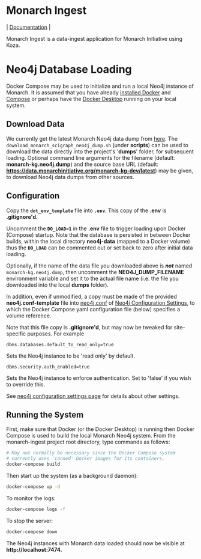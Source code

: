 # Monarch Ingest

| [Documentation](https://monarch-initiative.github.io/monarch-ingest/) |

Monarch Ingest is a data-ingest application for Monarch Initiative using Koza. 

# Neo4j Database Loading

Docker Compose may be used to initialize and run a local Neo4j instance of Monarch.  It is assumed that you have already [installed Docker](https://docs.docker.com/get-docker/) and [Compose](https://docker-docs.netlify.app/compose/install/) or perhaps have the [Docker Desktop](https://docs.docker.com/compose/install/) running on your local system.

## Download Data

We currently get the latest Monarch Neo4j data dump from 
[here](https://data.monarchinitiative.org/monarch-kg-dev/latest/monarch-kg.neo4j.dump). The `download_monarch_scigraph_neo4j_dump.sh` (under **scripts**) can be used to download the data directly into the project's '**dumps**' folder, for subsequent loading. Optional command line arguments for the filename (default: **monarch-kg.neo4j.dump**) and the source base URL (default: **https://data.monarchinitiative.org/monarch-kg-dev/latest**) may be given, to download Neo4j data dumps from other sources.

## Configuration

Copy the **`dot_env_template`** file into **`.env`**. This copy of the **.env** is **.gitignore'd**.

Uncomment the **`DO_LOAD=1`** in the **.env** file to trigger loading upon Docker (Compose) startup.  Note that the database is persisted in between Docker builds, within the local directory **neo4j-data** (mapped to a Docker volume) thus the **`DO_LOAD`** can be commented out or set back to zero after initial data loading. 

Optionally, if the name of the data file you downloaded above is _**not**_ named `monarch-kg.neo4j.dump`, then uncomment the **NEO4J_DUMP_FILENAME** environment variable and set it to the actual file name (i.e. the file you downloaded into the local **dumps** folder).

In addition, even if unmodified, a copy must be made of the provided **neo4j.conf-template** file into [neo4j.conf](./neo4j/neo4j.conf) of [Neo4j Configuration Settings](https://neo4j.com/docs/operations-manual/current/reference/configuration-settings), to which the Docker Compose yaml configuration file (below) specifies a volume reference. 

Note that this file copy is **.gitignore'd**, but may now be tweaked for site-specific purposes. For example

```properties
dbms.databases.default_to_read_only=true
```

Sets the Neo4j instance to be 'read only' by default.

```properties
dbms.security.auth_enabled=true
```

Sets the Neo4j instance to enforce authentication. Set to 'false' if you wish to override this.

See [neo4j configuration settings page](https://neo4j.com/docs/operations-manual/4.4/reference/configuration-settings/) for details about other settings.

## Running the System

First, make sure that Docker (or the Docker Desktop) is running then Docker Compose is used to build the local Monarch Neo4j system. From the monarch-ingest project root directory, type commands as follows:

```bash
# May not normally be necessary since the Docker Compose system
# currently uses 'canned' Docker images for its containers.
docker-compose build
```

Then start up the system (as a background daemon):

```bash
docker-compose up -d
```

To monitor the logs:

```bash
docker-compose logs -f
```

To stop the server:

```bash
docker-compose down
```

The Neo4j instances with Monarch data loaded should now be visible at **http://localhost:7474**.

